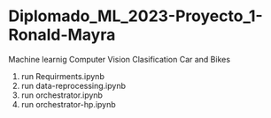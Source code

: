 # Diplomado_ML_2023-Proyecto_1-Ronald-Mayra
Machine learnig Computer Vision Clasification Car and Bikes

1. run Requirments.ipynb
2. run data-reprocessing.ipynb
3. run orchestrator.ipynb
4. run orchestrator-hp.ipynb
